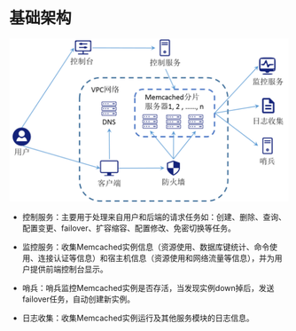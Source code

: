 # 基础架构

   ![](https://github.com/jdcloudcom/cn/blob/JCS-for-Memcached/image/Memcached/1.png)
- 控制服务：主要用于处理来自用户和后端的请求任务如：创建、删除、查询、配置变更、failover、扩容缩容、配置修改、免密切换等任务。

- 监控服务：收集Memcached实例信息（资源使用、数据库键统计、命令使用、连接认证等信息）和宿主机信息（资源使用和网络流量等信息），并为用户提供前端控制台显示。

- 哨兵：哨兵监控Memcached实例是否存活，当发现实例down掉后，发送failover任务，自动创建新实例。

- 日志收集：收集Memcached实例运行及其他服务模块的日志信息。
